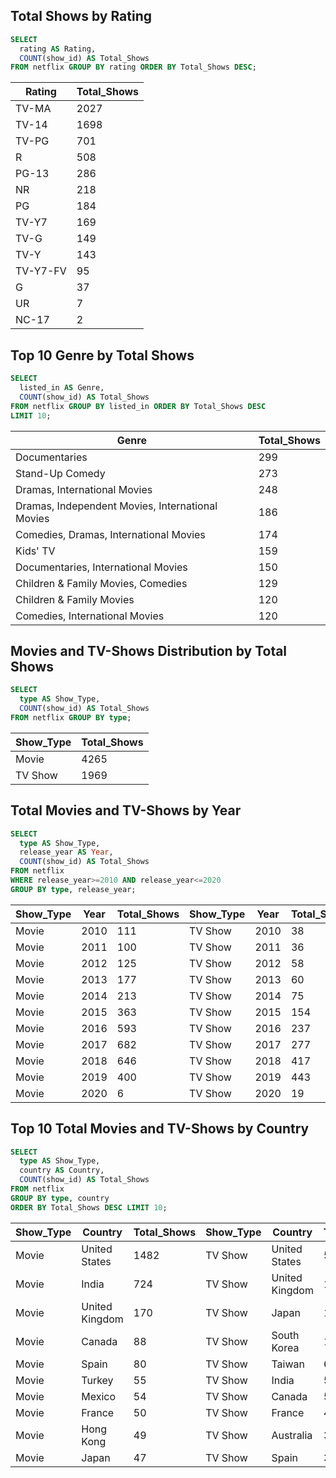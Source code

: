 ## Total Shows by Rating
```sql
SELECT
  rating AS Rating,
  COUNT(show_id) AS Total_Shows
FROM netflix GROUP BY rating ORDER BY Total_Shows DESC;
```
| Rating | Total_Shows |
| -------------------- | -------------------- |
| TV-MA | 2027| 
| TV-14 | 1698| 
| TV-PG | 701| 
| R | 508| 
| PG-13 | 286| 
| NR | 218| 
| PG | 184| 
| TV-Y7 | 169| 
| TV-G | 149| 
| TV-Y | 143| 
| TV-Y7-FV | 95| 
| G | 37| 
| UR | 7| 
| NC-17 | 2| 

## Top 10 Genre by Total Shows
```sql
SELECT
  listed_in AS Genre,
  COUNT(show_id) AS Total_Shows
FROM netflix GROUP BY listed_in ORDER BY Total_Shows DESC
LIMIT 10;
```
| Genre | Total_Shows |
| -------------------- | -------------------- |
| Documentaries | 299| 
| Stand-Up Comedy | 273| 
| Dramas, International Movies | 248| 
| Dramas, Independent Movies, International Movies | 186| 
| Comedies, Dramas, International Movies | 174| 
| Kids' TV | 159| 
| Documentaries, International Movies | 150| 
| Children & Family Movies, Comedies | 129| 
| Children & Family Movies | 120| 
| Comedies, International Movies | 120| 

## Movies and TV-Shows Distribution by Total Shows
```sql
SELECT
  type AS Show_Type,
  COUNT(show_id) AS Total_Shows
FROM netflix GROUP BY type;
```
| Show_Type | Total_Shows |
| -------------------- | -------------------- |
| Movie | 4265| 
| TV Show | 1969| 

## Total Movies and TV-Shows by Year
```sql
SELECT
  type AS Show_Type,
  release_year AS Year,
  COUNT(show_id) AS Total_Shows
FROM netflix 
WHERE release_year>=2010 AND release_year<=2020
GROUP BY type, release_year;
```
| Show_Type | Year | Total_Shows |  Show_Type | Year | Total_Shows |
| -------------------- | -------------------- |-------------------- |  -------------------- | -------------------- |-------------------- |
| Movie | 2010 | 111|  TV Show| 2010| 38| 
| Movie| 2011| 100|  TV Show| 2011| 36| 
| Movie| 2012| 125| TV Show| 2012| 58| 
| Movie| 2013| 177| TV Show| 2013| 60| 
| Movie| 2014| 213| TV Show| 2014| 75| 
| Movie| 2015| 363| TV Show| 2015| 154| 
| Movie| 2016| 593| TV Show| 2016| 237| 
| Movie| 2017| 682|  TV Show| 2017| 277| 
| Movie| 2018| 646| TV Show| 2018| 417| 
| Movie| 2019| 400| TV Show| 2019| 443| 
| Movie| 2020| 6| TV Show| 2020| 19|

## Top 10 Total Movies and TV-Shows by Country
```sql
SELECT
  type AS Show_Type,
  country AS Country,
  COUNT(show_id) AS Total_Shows
FROM netflix
GROUP BY type, country
ORDER BY Total_Shows DESC LIMIT 10;
```
| Show_Type | Country | Total_Shows |  Show_Type | Country | Total_Shows |
| -------------------- | -------------------- |-------------------- |  -------------------- | -------------------- |-------------------- |
| Movie | United States | 1482| TV Show | United States | 550| 
| Movie | India | 724| TV Show | United Kingdom | 178| 
| Movie | United Kingdom | 170| TV Show | Japan | 129|
| Movie | Canada | 88| TV Show | South Korea | 104| 
| Movie | Spain | 80| TV Show | Taiwan | 65|
| Movie | Turkey | 55| TV Show | India | 53| 
| Movie | Mexico | 54| TV Show | Canada | 53| 
| Movie | France | 50| TV Show | France | 40| 
| Movie | Hong Kong | 49| TV Show | Australia | 39| 
| Movie | Japan | 47| TV Show | Spain | 37| 

